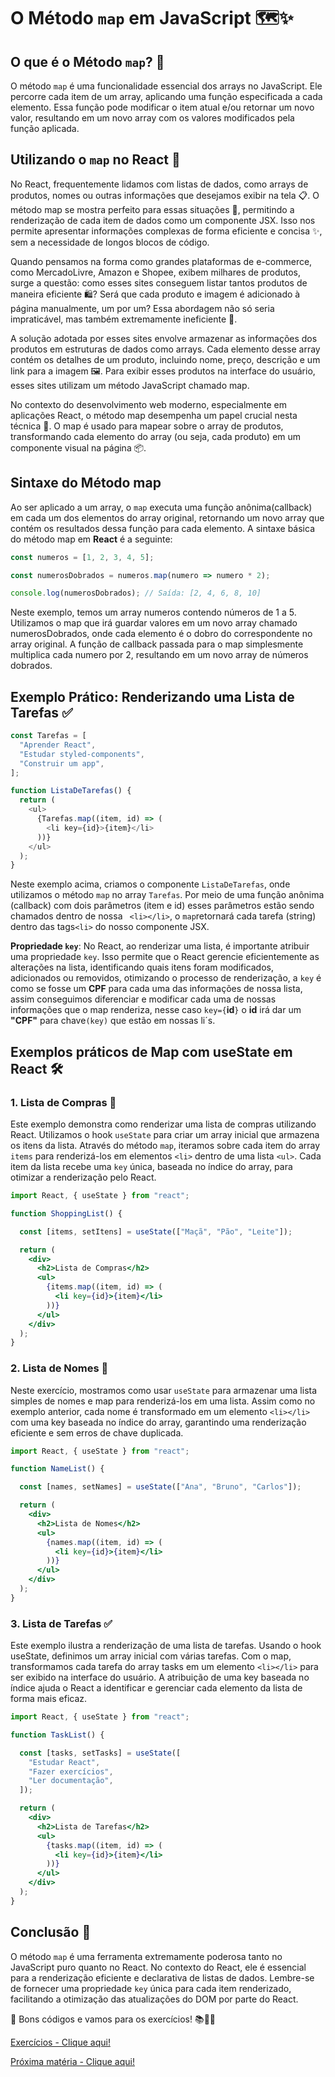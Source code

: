# O Método `map` em JavaScript 🗺️✨

## O que é o Método `map`? 🤔

O método `map` é uma funcionalidade essencial dos arrays no JavaScript. Ele percorre cada item de um array, aplicando uma função especificada a cada elemento. Essa função pode modificar o item atual e/ou retornar um novo valor, resultando em um novo array com os valores modificados pela função aplicada.

## Utilizando o `map` no React 🚀

No React, frequentemente lidamos com listas de dados, como arrays de produtos, nomes ou outras informações que desejamos exibir na tela 📋. O método map se mostra perfeito para essas situações 🌟, permitindo a renderização de cada item de dados como um componente JSX. Isso nos permite apresentar informações complexas de forma eficiente e concisa ✨, sem a necessidade de longos blocos de código.

Quando pensamos na forma como grandes plataformas de e-commerce, como MercadoLivre, Amazon e Shopee, exibem milhares de produtos, surge a questão: como esses sites conseguem listar tantos produtos de maneira eficiente 🛍️? Será que cada produto e imagem é adicionado à página manualmente, um por um? Essa abordagem não só seria impraticável, mas também extremamente ineficiente 🚫.

A solução adotada por esses sites envolve armazenar as informações dos produtos em estruturas de dados como arrays. Cada elemento desse array contém os detalhes de um produto, incluindo nome, preço, descrição e um link para a imagem 🖼️. Para exibir esses produtos na interface do usuário, esses sites utilizam um método JavaScript chamado map.

No contexto do desenvolvimento web moderno, especialmente em aplicações React, o método map desempenha um papel crucial nesta técnica 🚀. O map é usado para mapear sobre o array de produtos, transformando cada elemento do array (ou seja, cada produto) em um componente visual na página 📦.

## Sintaxe do Método map

Ao ser aplicado a um array, o `map` executa uma função anônima(callback) em cada um dos elementos do array original, retornando um novo array que contém os resultados dessa função para cada elemento. A sintaxe básica do método map em **React** é a seguinte:

```javascript
const numeros = [1, 2, 3, 4, 5];

const numerosDobrados = numeros.map(numero => numero * 2);

console.log(numerosDobrados); // Saída: [2, 4, 6, 8, 10]

```
Neste exemplo, temos um array numeros contendo números de 1 a 5. Utilizamos o map que irá guardar valores em um novo array chamado numerosDobrados, onde cada elemento é o dobro do correspondente no array original. A função de callback passada para o map simplesmente multiplica cada numero por 2, resultando em um novo array de números dobrados.

## Exemplo Prático: Renderizando uma Lista de Tarefas ✅

```javascript
const Tarefas = [
  "Aprender React",
  "Estudar styled-components",
  "Construir um app",
];

function ListaDeTarefas() {
  return (
    <ul>
      {Tarefas.map((item, id) => (
        <li key={id}>{item}</li>
      ))}
    </ul>
  );
}
```

Neste exemplo acima, criamos o componente `ListaDeTarefas`, onde utilizamos o método `map` no array `Tarefas`. Por meio de uma função anônima (callback) com dois parâmetros (item e id) esses parâmetros estão sendo chamados dentro de nossa ` <li></li>`, o  `map`retornará cada tarefa (string) dentro das tags`<li>` do nosso componente JSX.

**Propriedade `key`**: No React, ao renderizar uma lista, é importante atribuir uma propriedade `key`. Isso permite que o React gerencie eficientemente as alterações na lista, identificando quais itens foram modificados, adicionados ou removidos, otimizando o processo de renderização, a `key` é como se fosse um **CPF** para cada uma das informações de nossa lista, assim conseguimos diferenciar e modificar cada uma de nossas informações que o map renderiza, nesse caso `key={`**id**`}` o **id** irá dar um **"CPF"** para chave`(key)` que estão em nossas li´s.

## Exemplos práticos de Map com useState em React 🛠️

### 1. Lista de Compras 🛒

Este exemplo demonstra como renderizar uma lista de compras utilizando React. Utilizamos o hook `useState` para criar um array inicial que armazena os itens da lista. Através do método `map`, iteramos sobre cada item do array `items` para renderizá-los em elementos `<li>` dentro de uma lista `<ul>`. Cada item da lista recebe uma `key` única, baseada no índice do array, para otimizar a renderização pelo React.

```jsx
import React, { useState } from "react";

function ShoppingList() {

  const [items, setItens] = useState(["Maçã", "Pão", "Leite"]);

  return (
    <div>
      <h2>Lista de Compras</h2>
      <ul>
        {items.map((item, id) => (
          <li key={id}>{item}</li>
        ))}
      </ul>
    </div>
  );
}
```

### 2. Lista de Nomes 👥

Neste exercício, mostramos como usar `useState` para armazenar uma lista simples de nomes e map para renderizá-los em uma lista. Assim como no exemplo anterior, cada nome é transformado em um elemento `<li></li>` com uma key baseada no índice do array, garantindo uma renderização eficiente e sem erros de chave duplicada.

```jsx
import React, { useState } from "react";

function NameList() {

  const [names, setNames] = useState(["Ana", "Bruno", "Carlos"]);

  return (
    <div>
      <h2>Lista de Nomes</h2>
      <ul>
        {names.map((item, id) => (
          <li key={id}>{item}</li>
        ))}
      </ul>
    </div>
  );
}
```

### 3. Lista de Tarefas ✅

Este exemplo ilustra a renderização de uma lista de tarefas. Usando o hook useState, definimos um array inicial com várias tarefas. Com o map, transformamos cada tarefa do array tasks em um elemento `<li></li>` para ser exibido na interface do usuário. A atribuição de uma key baseada no índice ajuda o React a identificar e gerenciar cada elemento da lista de forma mais eficaz.

```jsx
import React, { useState } from "react";

function TaskList() {

  const [tasks, setTasks] = useState([
    "Estudar React",
    "Fazer exercícios",
    "Ler documentação",
  ]);

  return (
    <div>
      <h2>Lista de Tarefas</h2>
      <ul>
        {tasks.map((item, id) => (
          <li key={id}>{item}</li>
        ))}
      </ul>
    </div>
  );
}
```

## Conclusão 🏁

O método `map` é uma ferramenta extremamente poderosa tanto no JavaScript puro quanto no React. No contexto do React, ele é essencial para a renderização eficiente e declarativa de listas de dados. Lembre-se de fornecer uma propriedade `key` única para cada item renderizado, facilitando a otimização das atualizações do DOM por parte do React.


🚀 Bons códigos e vamos para os exercícios! 📚👨‍💻


[Exercícios - Clique aqui!](./Exercicios/7.MapExercicios.md)

[Próxima matéria - Clique aqui!](./08.Filter.md)
